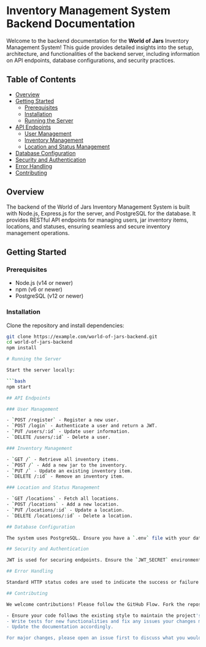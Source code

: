 # Inventory Management System Backend Documentation

Welcome to the backend documentation for the **World of Jars** Inventory Management System! This guide provides detailed insights into the setup, architecture, and functionalities of the backend server, including information on API endpoints, database configurations, and security practices.

## Table of Contents

- [Overview](#overview)
- [Getting Started](#getting-started)
  - [Prerequisites](#prerequisites)
  - [Installation](#installation)
  - [Running the Server](#running-the-server)
- [API Endpoints](#api-endpoints)
  - [User Management](#user-management)
  - [Inventory Management](#inventory-management)
  - [Location and Status Management](#location-and-status-management)
- [Database Configuration](#database-configuration)
- [Security and Authentication](#security-and-authentication)
- [Error Handling](#error-handling)
- [Contributing](#contributing)

## Overview

The backend of the World of Jars Inventory Management System is built with Node.js, Express.js for the server, and PostgreSQL for the database. It provides RESTful API endpoints for managing users, jar inventory items, locations, and statuses, ensuring seamless and secure inventory management operations.

## Getting Started

### Prerequisites

- Node.js (v14 or newer)
- npm (v6 or newer)
- PostgreSQL (v12 or newer)

### Installation

Clone the repository and install dependencies:

```bash
git clone https://example.com/world-of-jars-backend.git
cd world-of-jars-backend
npm install

# Running the Server

Start the server locally:

```bash
npm start

## API Endpoints

### User Management

- `POST /register` - Register a new user.
- `POST /login` - Authenticate a user and return a JWT.
- `PUT /users/:id` - Update user information.
- `DELETE /users/:id` - Delete a user.

### Inventory Management

- `GET /` - Retrieve all inventory items.
- `POST /` - Add a new jar to the inventory.
- `PUT /` - Update an existing inventory item.
- `DELETE /:id` - Remove an inventory item.

### Location and Status Management

- `GET /locations` - Fetch all locations.
- `POST /locations` - Add a new location.
- `PUT /locations/:id` - Update a location.
- `DELETE /locations/:id` - Delete a location.

## Database Configuration

The system uses PostgreSQL. Ensure you have a `.env` file with your database configuration, or set up your environment variables for database connectivity.

## Security and Authentication

JWT is used for securing endpoints. Ensure the `JWT_SECRET` environment variable is set for token generation and verification.

## Error Handling

Standard HTTP status codes are used to indicate the success or failure of API requests. Proper error handling is implemented to ensure clear, descriptive messages are returned for troubleshooting.

## Contributing

We welcome contributions! Please follow the GitHub Flow. Fork the repository, make your changes, and submit a pull request.

- Ensure your code follows the existing style to maintain the project's consistency.
- Write tests for new functionalities and fix any issues your changes may introduce.
- Update the documentation accordingly.

For major changes, please open an issue first to discuss what you would like to change.
